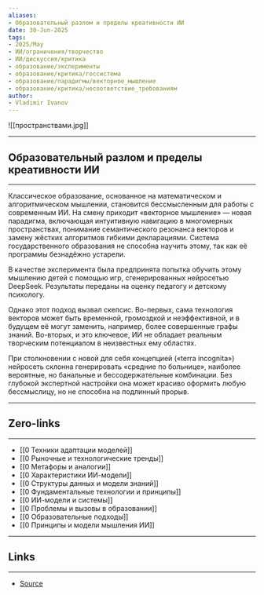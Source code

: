 ```yaml
---
aliases: 
- Образовательный разлом и пределы креативности ИИ 
date: 30-Jun-2025
tags:
- 2025/May
- ИИ/ограничения/творчество
- ИИ/дискуссия/критика
- образование/эксперименты
- образование/критика/госсистема
- образование/парадигмы/векторное_мышление
- образование/критика/несоответствие_требованиям
author:
- Vladimir Ivanov
---
```

![[пространствами.jpg]]

-----
##  Образовательный разлом и пределы креативности ИИ 
-----
Классическое образование, основанное на математическом и алгоритмическом мышлении, становится бессмысленным для работы с современным ИИ. На смену приходит «векторное мышление» — новая парадигма, включающая интуитивную навигацию в многомерных пространствах, понимание семантического резонанса векторов и замену жёстких алгоритмов гибкими декларациями. Система государственного образования не способна научить этому, так как её программы безнадёжно устарели.

В качестве эксперимента была предпринята попытка обучить этому мышлению детей с помощью игр, сгенерированных нейросетью DeepSeek. Результаты переданы на оценку педагогу и детскому психологу.

Однако этот подход вызвал скепсис. Во-первых, сама технология векторов может быть временной, громоздкой и неэффективной, и в будущем её могут заменить, например, более совершенные графы знаний. Во-вторых, и это ключевое, ИИ не обладает реальным творческим потенциалом в неизвестных ему областях. 

При столкновении с новой для себя концепцией («terra incognita») нейросеть склонна генерировать «средние по больнице», наиболее вероятные, но банальные и бессодержательные комбинации. Без глубокой экспертной настройки она может красиво оформить любую бессмыслицу, но не способна на подлинный прорыв.

---
## Zero-links
---
- [[0 Техники адаптации моделей]]
- [[0 Рыночные и технологические тренды]]
- [[0 Метафоры и аналогии]]
- [[0 Характеристики ИИ-модели]]
- [[0 Структуры данных и модели знаний]]
- [[0 Фундаментальные технологии и принципы]]
- [[0 ИИ-модели и системы]]
- [[0 Проблемы и вызовы в образовании]]
- [[0 Образовательные подходы]]
- [[0 Принципы и модели мышления ИИ]]

---
## Links
---
- [Source](https://t.me/turboproject/1720)